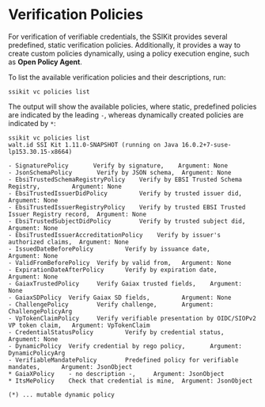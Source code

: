 # Verification Policies

For verification of verifiable credentials, the SSIKit provides several predefined, static verification policies. Additionally, it provides a way to create custom policies dynamically, using a policy execution engine, such as **Open Policy Agent**.

To list the available verification policies and their descriptions, run:

```
ssikit vc policies list
```

The output will show the available policies, where static, predefined policies are indicated by the leading `-`, whereas dynamically created policies are indicated by `*`:

```
ssikit vc policies list
walt.id SSI Kit 1.11.0-SNAPSHOT (running on Java 16.0.2+7-suse-lp153.30.15-x8664)

- SignaturePolicy       Verify by signature,    Argument: None
- JsonSchemaPolicy       Verify by JSON schema,  Argument: None
- EbsiTrustedSchemaRegistryPolicy    Verify by EBSI Trusted Schema Registry,         Argument: None
- EbsiTrustedIssuerDidPolicy         Verify by trusted issuer did,   Argument: None
- EbsiTrustedIssuerRegistryPolicy    Verify by trusted EBSI Trusted Issuer Registry record,  Argument: None
- EbsiTrustedSubjectDidPolicy        Verify by trusted subject did,  Argument: None
- EbsiTrustedIssuerAccreditationPolicy    Verify by issuer's authorized claims,  Argument: None
- IssuedDateBeforePolicy         Verify by issuance date,        Argument: None
- ValidFromBeforePolicy  Verify by valid from,   Argument: None
- ExpirationDateAfterPolicy      Verify by expiration date,      Argument: None
- GaiaxTrustedPolicy     Verify Gaiax trusted fields,    Argument: None
- GaiaxSDPolicy  Verify Gaiax SD fields,         Argument: None
- ChallengePolicy        Verify challenge,       Argument: ChallengePolicyArg
- VpTokenClaimPolicy     Verify verifiable presentation by OIDC/SIOPv2 VP token claim,   Argument: VpTokenClaim
- CredentialStatusPolicy         Verify by credential status,    Argument: None
- DynamicPolicy  Verify credential by rego policy,       Argument: DynamicPolicyArg
- VerifiableMandatePolicy        Predefined policy for verifiable mandates,      Argument: JsonObject
* GaiaXPolicy    - no description -,     Argument: JsonObject
* ItsMePolicy    Check that credential is mine,  Argument: JsonObject

(*) ... mutable dynamic policy
```

